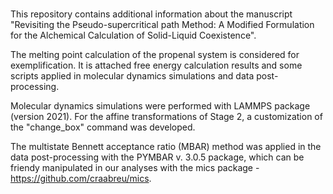 # 

This repository contains additional information about the manuscript "Revisiting the Pseudo-supercritical path Method: A Modified Formulation for the Alchemical Calculation of Solid-Liquid Coexistence". 

The melting point calculation of the propenal system is considered for exemplification. It is attached free energy calculation results and some scripts applied in molecular dynamics simulations and data post-processing.

Molecular dynamics simulations were performed with LAMMPS package (version 2021). For the affine transformations of Stage 2, a customization of the "change_box" command was developed.

The multistate Bennett acceptance ratio (MBAR) method was applied in the data post-processing with the PYMBAR v. 3.0.5 package, which can be friendy manipulated in our analyses with the mics package - https://github.com/craabreu/mics.

